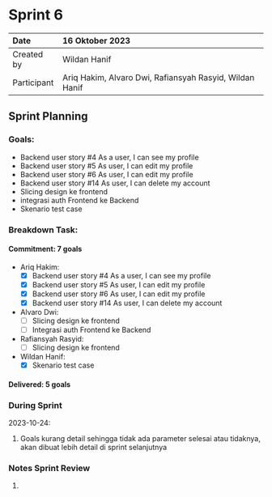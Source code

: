 # Sprint 6

| Date        | 16 Oktober 2023                                         |
| :---------- | :------------------------------------------------------ |
| Created by  | Wildan Hanif                                            |
| Participant | Ariq Hakim, Alvaro Dwi, Rafiansyah Rasyid, Wildan Hanif |

## Sprint Planning

### Goals:

- Backend user story #4 As a user, I can see my profile
- Backend user story #5 As user, I can edit my profile
- Backend user story #6 As user, I can edit my profile
- Backend user story #14 As user, I can delete my account
- Slicing design ke frontend
- integrasi auth Frontend ke Backend
- Skenario test case

### Breakdown Task:

#### Commitment: 7 goals

- Ariq Hakim:
  - [x] Backend user story #4 As a user, I can see my profile
  - [x] Backend user story #5 As user, I can edit my profile
  - [x] Backend user story #6 As user, I can edit my profile
  - [x] Backend user story #14 As user, I can delete my account
- Alvaro Dwi:
  - [ ] Slicing design ke frontend
  - [ ] Integrasi auth Frontend ke Backend
- Rafiansyah Rasyid:
  - [ ] Slicing design ke frontend
- Wildan Hanif:
  - [x] Skenario test case

#### Delivered: 5 goals

### During Sprint

2023-10-24:

1. Goals kurang detail sehingga tidak ada parameter selesai atau tidaknya, akan dibuat lebih detail di sprint selanjutnya

### Notes Sprint Review

1.
